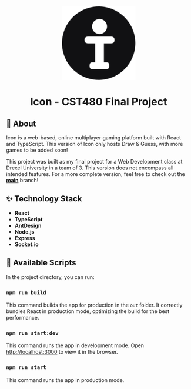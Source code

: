 <p align="center">
    <img alt="Icon.io Logo" src="https://github.com/ryangandev/icon.io/blob/main/front/public/favicon.ico" height="auto" width="200">
</p>

<h1 align="center"> Icon - CST480 Final Project </h1>

## 🚀 About

Icon is a web-based, online multiplayer gaming platform built with React and TypeScript. This version of Icon only hosts Draw & Guess, with more games to be added soon!

This project was built as my final project for a Web Development class at Drexel University in a team of 3. This version does not encompass all intended features. For a more complete version, feel free to check out the [**main**](https://github.com/ryangandev/icon.io) branch!

## ✨ Technology Stack

-   **React**
-   **TypeScript**
-   **AntDesign**
-   **Node.js**
-   **Express**
-   **Socket.io**

## 📜 Available Scripts

In the project directory, you can run:

### `npm run build`

This command builds the app for production in the `out` folder. It correctly bundles React in production mode, optimizing the build for the best performance.

### `npm run start:dev`

This command runs the app in development mode. Open [http://localhost:3000](http://localhost:3000) to view it in the browser.

### `npm run start`

This command runs the app in production mode.
